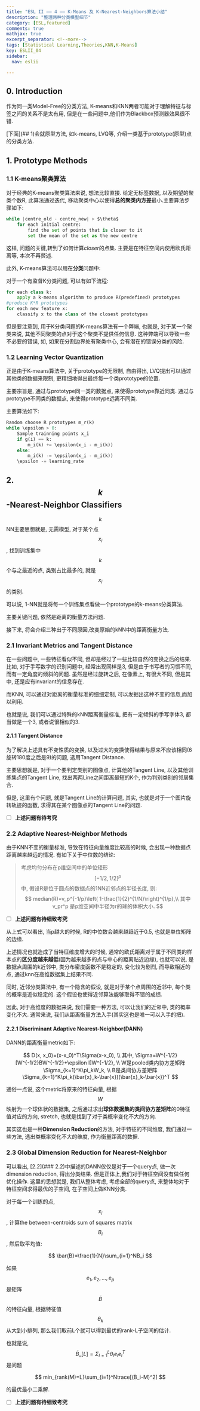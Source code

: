 ```yaml
---
title: "ESL II —— 4 —— K-Means 及 K-Nearest-Neighbors算法小结"
description: "整理两种分类模型细节"
category: [ESL,featured]
comments: true
mathjax: true
excerpt_separator: <!--more-->
tags: [Statistical Learning,Theories,KNN,K-Means]
key: ESLII_04
sidebar:
  nav: eslii

---
```


## 0. Introduction

作为同一类Model-Free的分类方法, K-means和KNN两者可能对于理解特征与标签之间的关系不是太有用, 但是在一些问题中,他们作为Blackbox预测器效果很不错.

[下面](## 1)会就原型方法, 如k-means, LVQ等, 介绍一类基于prototype(原型)点的分类方法.

<!--more-->

## 1. Prototype Methods

### 1.1 K-means聚类算法

对于经典的K-means聚类算法来说, 想法比较直接. 给定无标签数据, 以及期望的聚类个数R, 此算法通过迭代, 移动聚类中心以使得**总的聚类内方差**最小.主要算法步骤如下:

```python
while |centre_old - centre_new| > $\theta$
    for each initial centre:
        find the set of points that is closer to it
        set the mean of the set as the new centre
```

这样, 问题的关键,转到了如何计算*closer*的点集. 主要是在特征空间内使用欧氏距离等, 本次不再赘述.

此外, K-means算法可以用在**分类**问题中:

对于一个有监督K分类问题, 可以有如下流程:

```python
for each class k:
    apply a k-means algorithm to produce R(predefined) prototypes
#produce K*R prototypes
for each new feature x:
    classify x to the class of the closest prototypes
```

但是要注意到, 用于K分类问题的K-means算法有一个弊端, 也就是, 对于某一个聚类来说, 其他不同聚类的点对于这个聚类不提供任何信息. 这种弊端可以导致一些不必要的错误, 如, 如果在分割边界处有聚类中心, 会有潜在的错误分类的风险.


### 1.2 Learning Vector Quantization

正是由于K-means算法中, 关于prototype的无限制, 自由得出, LVQ提出可以通过其他类的数据来限制, 更精细地得出最终每一个类prototype的位置.

主要宗旨是, 通过与prototype同一类的数据点, 来使得prototype靠近同类. 通过与prototype不同类的数据点, 来使得prototype远离不同类.

主要算法如下:

```python
Random choose R prototypes m_r(k)
while \epsilon > 0:
    Sample trainning points x_i
    if g(i) == k:
        m_i(k) += \epsilon(x_i - m_i(k))
    else:
        m_i(k) -= \epsilon(x_i - m_i(k))
    \epsilon -= learning_rate
```


## 2. $$k$$-Nearest-Neighbor Classifiers

$$k$$NN主要思想就是, 无需模型, 对于某个点$$x_i$$, 找到训练集中$$k$$个与之最近的点, 类别占比最多的, 就是$$x_i$$的类别.

可以说, 1-NN就是将每一个训练集点看做一个prototype的k-means分类算法.

主要关键问题, 依然是距离的衡量方法问题.

接下来, 将会介绍三种出于不同原因,改变原始的kNN中的距离衡量方法.

### 2.1 Invariant Metrics and Tangent Distance

在一些问题中, 一些特征看似不同, 但却是经过了一些比较自然的变换之后的结果. 比如, 对于手写数字的识别问题中, 经常出现同样是3, 但是由于书写者的习惯不同,而有一定角度的倾斜的问题. 虽然是经过旋转之后, 在像素上, 有很大不同, 但是其中, 还是应有invariant的信息存在.

而KNN, 可以通过对距离的衡量标准的细细定制, 可以发掘出这种不变的信息,而加以利用.

也就是说, 我们可以通过特殊的kNN距离衡量标准, 把有一定倾斜的手写字体3, 都当做是一个3, 或者说很相似的3.

#### 2.1.1 Tangent Distance

为了解决上述具有不变性质的变换, 以及过大的变换使得结果与原来不应该相同(6旋转180度之后是9)的问题, 选用Tangent Distance.

主要思想就是, 对于一个要判定类别的图像点, 计算他的Tangent Line, 以及其他训练集点的Tangent Line, 找出两两Line之间距离最短的K个, 作为判别类别的邻居集合.

但是, 这里有个问题, 就是Tangent Line的计算问题, 其实, 也就是对于一个图片旋转轨迹的函数, 求得其在某个图像点的Tangent Line的问题.

- [ ] **上述问题有待考究**

### 2.2 Adaptive Nearest-Neighbor Methods

由于KNN不变的衡量标准, 导致在特征向量维度比较高的时候, 会出现一种数据点距离越来越远的情况. 有如下关于中位数的结论:

> 考虑均匀分布在p维空间中的单位矩形$$[-1/2, 1/2]^p$$中, 假设R是位于圆点的数据点的1NN近邻点的半径长度, 则:
$$
median(R)=v_p^{-1/p}\left( 1-\frac{1}{2}^{1/N}\right)^{1/p},\\
其中v_pr^p 是p维空间中半径为r的球的体积大小.
$$

- [ ] **上述问题有待细致考究**

从上式可以看出, 当p越大的时候, R的中位数会越来越趋近于0.5, 也就是单位矩阵的边缘.

上述情况也就造成了当特征维度增大的时候, 通常的欧氏距离对于属于不同类的样本点的**区分度越来越低**(因为越来越多的点与中心的距离贴近边缘), 也就可以说, 是数据点周围的k近邻中, 类分布密度函数不是稳定的, 变化较为剧烈, 而导致相近的点, 通过knn在高维数据集上结果不同.

同时,  近邻分类算法中, 有一个隐含的假设, 就是对于某个点周围的近邻中, 每个类的概率是近似稳定的. 这个假设也使得近邻算法能够取得不错的成绩.

因此, 对于高维度的数据来说, 我们需要一种方法, 可以让我们的近邻中, 类的概率变化不大. 通常来说, 我们从距离衡量方法入手(其实这也是唯一可以入手的把).

#### 2.2.1 Discriminant Adaptive Nearest-Neighbor(DANN)

DANN的距离衡量metric如下:

$$
D(x, x_0)=(x-x_0)^T\Sigma(x-x_0), \\
其中, \Sigma=W^{-1/2}[W^{-1/2}BW^{-1/2}+\epsilon I]W^{-1/2}, \\
W是pooled类内协方差矩阵\Sigma_{k=1}^K\pi_kW_k, \\
B是类间协方差矩阵\Sigma_{k=1}^K\pi_k(\bar{x}_k-\bar{x})(\bar{x}_k-\bar{x})^T
$$

通俗一点说, 这个metric将原来的特征向量, 根据$$W$$映射为一个球体状的数据集, 之后通过求出**球体数据集的类间协方差矩阵**的0特征值对应的方向, stretch, 也就是找到了对于类概率变化不大的方向.

其实这也是一种**Dimension Reduction**的方法, 对于特征的不同维度, 我们通过一些方法, 选出类概率变化不大的维度, 作为衡量距离的数据.

### 2.3 Global Dimension Reduction for Nearest-Neighbor

可以看出, [2.2](### 2.2)中描述的DANN仅仅是对于一个query点, 做一次dimension reduction, 得出分类结果. 但是正体上,我们对于特征空间没有做任何优化操作. 这里的思想就是, 我们从整体考虑, 考虑全部的query点, 来整体地对于特征空间求得最优的子空间, 在子空间上做KNN分类.

对于每一个训练的点, $$x_i$$, 计算the between-centroids sum of squares matrix $$B_i$$, 然后取平均值:

$$
\bar{B}=\frac{1}{N}\sum_{i=1}^NB_i
$$

如果$$e_1, e_2, \ldots, e_p$$是矩阵$$\bar{B}$$的特征向量, 根据特征值$$\theta_k$$从大到小排列, 那么我们取前L个就可以得到最优的rank-L子空间的估计.

也就是说, $$\bar{B}\_{[L]}=\Sigma_{l=1}^L \theta_l e_l e_l^T$$是问题

$$
min_{rank(M)=L}\sum_{i=1}^Ntrace[(B_i-M)^2]
$$

的最优最小二乘解.

- [ ] **上述问题有待细致考究**
